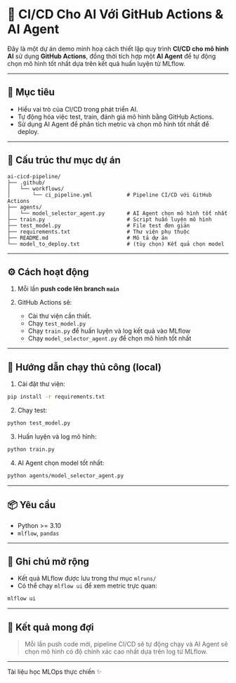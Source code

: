 # 🤖 CI/CD Cho AI Với GitHub Actions & AI Agent

Đây là một dự án demo minh hoạ cách thiết lập quy trình **CI/CD cho mô hình AI** sử dụng **GitHub Actions**, đồng thời tích hợp một **AI Agent** để tự động chọn mô hình tốt nhất dựa trên kết quả huấn luyện từ MLflow.

---

## 🎯 Mục tiêu

* Hiểu vai trò của CI/CD trong phát triển AI.
* Tự động hóa việc test, train, đánh giá mô hình bằng GitHub Actions.
* Sử dụng AI Agent để phân tích metric và chọn mô hình tốt nhất để deploy.

---

## 📁 Cấu trúc thư mục dự án

```
ai-cicd-pipeline/
├── .github/
│   └── workflows/
│       └── ci_pipeline.yml           # Pipeline CI/CD với GitHub Actions
├── agents/
│   └── model_selector_agent.py       # AI Agent chọn mô hình tốt nhất
├── train.py                          # Script huấn luyện mô hình
├── test_model.py                     # File test đơn giản
├── requirements.txt                  # Thư viện phụ thuộc
├── README.md                         # Mô tả dự án
└── model_to_deploy.txt               # (tùy chọn) Kết quả chọn model
```

---

## ⚙️ Cách hoạt động

1. Mỗi lần **push code lên branch `main`**
2. GitHub Actions sẽ:

   * Cài thư viện cần thiết.
   * Chạy `test_model.py`
   * Chạy `train.py` để huấn luyện và log kết quả vào MLflow
   * Chạy `model_selector_agent.py` để chọn mô hình tốt nhất

---

## 🚀 Hướng dẫn chạy thủ công (local)

1. Cài đặt thư viện:

```bash
pip install -r requirements.txt
```

2. Chạy test:

```bash
python test_model.py
```

3. Huấn luyện và log mô hình:

```bash
python train.py
```

4. AI Agent chọn model tốt nhất:

```bash
python agents/model_selector_agent.py
```

---

## 📦 Yêu cầu

* Python >= 3.10
* `mlflow`, `pandas`

---

## 🧠 Ghi chú mở rộng

* Kết quả MLflow được lưu trong thư mục `mlruns/`
* Có thể chạy `mlflow ui` để xem metric trực quan:

```bash
mlflow ui
```

---

## 🏁 Kết quả mong đợi

> Mỗi lần push code mới, pipeline CI/CD sẽ tự động chạy và AI Agent sẽ chọn mô hình có độ chính xác cao nhất dựa trên log từ MLflow.

---

Tài liệu học MLOps thực chiến ✨
